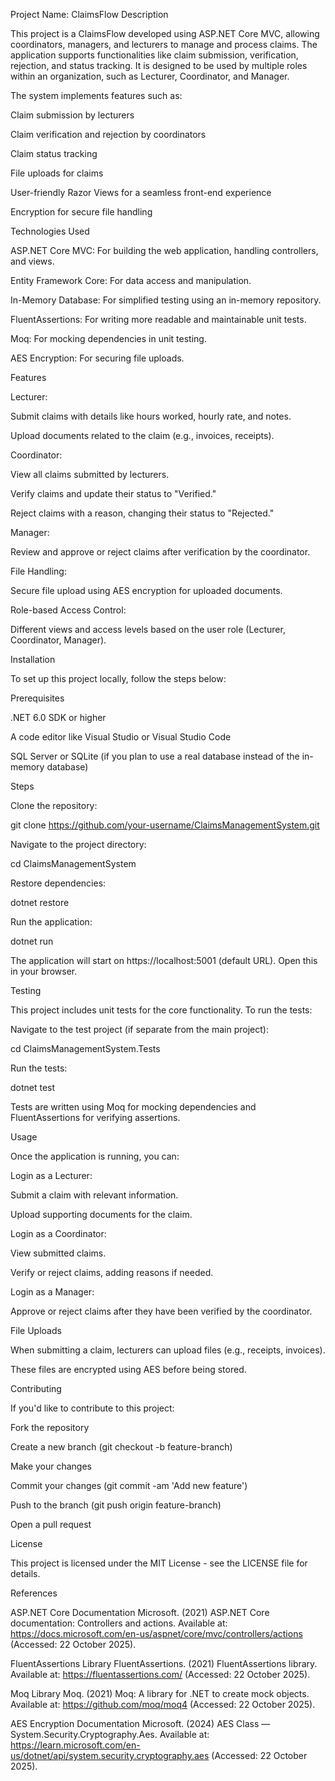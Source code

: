 Project Name: ClaimsFlow
Description

This project is a ClaimsFlow developed using ASP.NET Core MVC, allowing coordinators, managers, and lecturers to manage and process claims. The application supports functionalities like claim submission, verification, rejection, and status tracking. It is designed to be used by multiple roles within an organization, such as Lecturer, Coordinator, and Manager.

The system implements features such as:

Claim submission by lecturers

Claim verification and rejection by coordinators

Claim status tracking

File uploads for claims

User-friendly Razor Views for a seamless front-end experience

Encryption for secure file handling

Technologies Used

ASP.NET Core MVC: For building the web application, handling controllers, and views.

Entity Framework Core: For data access and manipulation.

In-Memory Database: For simplified testing using an in-memory repository.

FluentAssertions: For writing more readable and maintainable unit tests.

Moq: For mocking dependencies in unit testing.

AES Encryption: For securing file uploads.

Features

Lecturer:

Submit claims with details like hours worked, hourly rate, and notes.

Upload documents related to the claim (e.g., invoices, receipts).

Coordinator:

View all claims submitted by lecturers.

Verify claims and update their status to "Verified."

Reject claims with a reason, changing their status to "Rejected."

Manager:

Review and approve or reject claims after verification by the coordinator.

File Handling:

Secure file upload using AES encryption for uploaded documents.

Role-based Access Control:

Different views and access levels based on the user role (Lecturer, Coordinator, Manager).

Installation

To set up this project locally, follow the steps below:

Prerequisites

.NET 6.0 SDK or higher

A code editor like Visual Studio or Visual Studio Code

SQL Server or SQLite (if you plan to use a real database instead of the in-memory database)

Steps

Clone the repository:

git clone https://github.com/your-username/ClaimsManagementSystem.git


Navigate to the project directory:

cd ClaimsManagementSystem


Restore dependencies:

dotnet restore


Run the application:

dotnet run


The application will start on https://localhost:5001 (default URL). Open this in your browser.

Testing

This project includes unit tests for the core functionality. To run the tests:

Navigate to the test project (if separate from the main project):

cd ClaimsManagementSystem.Tests


Run the tests:

dotnet test


Tests are written using Moq for mocking dependencies and FluentAssertions for verifying assertions.

Usage

Once the application is running, you can:

Login as a Lecturer:

Submit a claim with relevant information.

Upload supporting documents for the claim.

Login as a Coordinator:

View submitted claims.

Verify or reject claims, adding reasons if needed.

Login as a Manager:

Approve or reject claims after they have been verified by the coordinator.

File Uploads

When submitting a claim, lecturers can upload files (e.g., receipts, invoices).

These files are encrypted using AES before being stored.

Contributing

If you'd like to contribute to this project:

Fork the repository

Create a new branch (git checkout -b feature-branch)

Make your changes

Commit your changes (git commit -am 'Add new feature')

Push to the branch (git push origin feature-branch)

Open a pull request

License

This project is licensed under the MIT License - see the LICENSE
 file for details.

References

ASP.NET Core Documentation
Microsoft. (2021) ASP.NET Core documentation: Controllers and actions. Available at: https://docs.microsoft.com/en-us/aspnet/core/mvc/controllers/actions
 (Accessed: 22 October 2025).

FluentAssertions Library
FluentAssertions. (2021) FluentAssertions library. Available at: https://fluentassertions.com/
 (Accessed: 22 October 2025).

Moq Library
Moq. (2021) Moq: A library for .NET to create mock objects. Available at: https://github.com/moq/moq4
 (Accessed: 22 October 2025).

AES Encryption Documentation
Microsoft. (2024) AES Class — System.Security.Cryptography.Aes. Available at: https://learn.microsoft.com/en-us/dotnet/api/system.security.cryptography.aes
 (Accessed: 22 October 2025).
